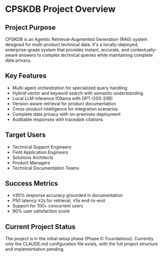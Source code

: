 # CPSKDB Project Overview

## Project Purpose
CPSKDB is an Agentic Retrieval-Augmented Generation (RAG) system designed for multi-product technical data. It's a locally-deployed, enterprise-grade system that provides instant, accurate, and contextually-aware answers to complex technical queries while maintaining complete data privacy.

## Key Features
- Multi-agent orchestration for specialized query handling
- Hybrid vector and keyword search with semantic understanding
- Local LLM inference (Ollama with GPT-OSS-20B)
- Version-aware retrieval for product documentation
- Cross-product intelligence for integration scenarios
- Complete data privacy with on-premises deployment
- Auditable responses with traceable citations

## Target Users
- Technical Support Engineers
- Field Application Engineers
- Solutions Architects
- Product Managers
- Technical Documentation Teams

## Success Metrics
- ≥95% response accuracy grounded in documentation
- P50 latency ≤2s for retrieval, ≤5s end-to-end
- Support for 100+ concurrent users
- 90% user satisfaction score

## Current Project Status
The project is in the initial setup phase (Phase 0: Foundations). Currently only the CLAUDE.md configuration file exists, with the full project structure and implementation pending.